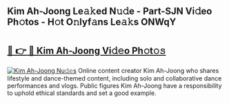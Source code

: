 ## Kim Ah-Joong Le𝚊𝚔ed N𝚞𝚍e - Part-SJN Vi𝚍eo Ph𝚘tos - H𝚘t O𝚗lyf𝚊ns Le𝚊𝚔s ONWqY

# <h2><a href="http://hf455uu.feru.top/?c=Kim+Ah-Joong">🔗 👉 🔴 Kim Ah-Joong Vi𝚍𝚎o Ph𝚘t𝚘𝚜</a></h2>

[![Kim Ah-Joong Nu𝚍𝚎s](https://i.imgur.com/0TWrTi3.gif)](http://hf455uu.feru.top/?c=Kim+Ah-Joong)
Online content creator Kim Ah-Joong who shares lifestyle and dance-themed content, including solo and collaborative dance performances and vlogs. Public figures Kim Ah-Joong have a responsibility to uphold ethical standards and set a good example. 
